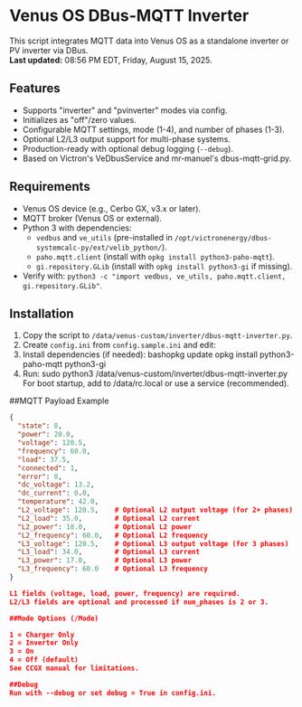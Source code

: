 # Venus OS DBus-MQTT Inverter

This script integrates MQTT data into Venus OS as a standalone inverter or PV inverter via DBus.  
**Last updated:** 08:56 PM EDT, Friday, August 15, 2025.

## Features
- Supports "inverter" and "pvinverter" modes via config.
- Initializes as "off"/zero values.
- Configurable MQTT settings, mode (1-4), and number of phases (1-3).
- Optional L2/L3 output support for multi-phase systems.
- Production-ready with optional debug logging (`--debug`).
- Based on Victron's VeDbusService and mr-manuel's dbus-mqtt-grid.py.

## Requirements
- Venus OS device (e.g., Cerbo GX, v3.x or later).
- MQTT broker (Venus OS or external).
- Python 3 with dependencies:
  - `vedbus` and `ve_utils` (pre-installed in `/opt/victronenergy/dbus-systemcalc-py/ext/velib_python/`).
  - `paho.mqtt.client` (install with `opkg install python3-paho-mqtt`).
  - `gi.repository.GLib` (install with `opkg install python3-gi` if missing).
- Verify with: `python3 -c "import vedbus, ve_utils, paho.mqtt.client, gi.repository.GLib"`.

## Installation
1. Copy the script to `/data/venus-custom/inverter/dbus-mqtt-inverter.py`.
2. Create `config.ini` from `config.sample.ini` and edit:
3. Install dependencies (if needed):
        bashopkg update
        opkg install python3-paho-mqtt python3-gi
4.  Run: sudo python3 /data/venus-custom/inverter/dbus-mqtt-inverter.py
    For boot startup, add to /data/rc.local or use a service (recommended).

##MQTT Payload Example
```json
{
  "state": 8,
  "power": 20.0,
  "voltage": 120.5,
  "frequency": 60.0,
  "load": 37.5,
  "connected": 1,
  "error": 0,
  "dc_voltage": 13.2,
  "dc_current": 0.0,
  "temperature": 42.0,
  "L2_voltage": 120.5,    # Optional L2 output voltage (for 2+ phases)
  "L2_load": 35.0,        # Optional L2 current
  "L2_power": 18.0,       # Optional L2 power
  "L2_frequency": 60.0,   # Optional L2 frequency
  "L3_voltage": 120.5,    # Optional L3 output voltage (for 3 phases)
  "L3_load": 34.0,        # Optional L3 current
  "L3_power": 17.0,       # Optional L3 power
  "L3_frequency": 60.0    # Optional L3 frequency
}

L1 fields (voltage, load, power, frequency) are required.
L2/L3 fields are optional and processed if num_phases is 2 or 3.

##Mode Options (/Mode)

1 = Charger Only
2 = Inverter Only
3 = On
4 = Off (default)
See CCGX manual for limitations.

##Debug
Run with --debug or set debug = True in config.ini.
